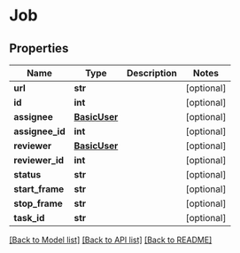 # Job

## Properties
Name | Type | Description | Notes
------------ | ------------- | ------------- | -------------
**url** | **str** |  | [optional] 
**id** | **int** |  | [optional] 
**assignee** | [**BasicUser**](BasicUser.md) |  | [optional] 
**assignee_id** | **int** |  | [optional] 
**reviewer** | [**BasicUser**](BasicUser.md) |  | [optional] 
**reviewer_id** | **int** |  | [optional] 
**status** | **str** |  | [optional] 
**start_frame** | **str** |  | [optional] 
**stop_frame** | **str** |  | [optional] 
**task_id** | **str** |  | [optional] 

[[Back to Model list]](../README.md#documentation-for-models) [[Back to API list]](../README.md#documentation-for-api-endpoints) [[Back to README]](../README.md)

